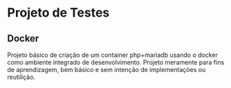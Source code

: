# Projeto de Testes
## Docker

Projeto básico de criação de um container php+mariadb usando o docker como ambiente integrado de desenvolvimento. Projeto meramente para fins de aprendizagem, bem básico e sem intenção de implementações ou reutilição.
